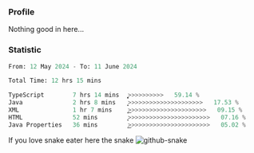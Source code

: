 ### Profile 

Nothing good in here...

### Statistic
<!--START_SECTION:waka-->

```python
From: 12 May 2024 - To: 11 June 2024

Total Time: 12 hrs 15 mins

TypeScript        7 hrs 14 mins   ͎͎͎͎͎͎͎͎͎͎͎͎͎͎̞>>>>>>>>>>   59.14 %
Java              2 hrs 8 mins    ͎͎͎͎>>>>>>>>>>>>>>>>>>>>>   17.53 %
XML               1 hr 7 mins     ͎͎͜>>>>>>>>>>>>>>>>>>>>>>   09.15 %
HTML              52 mins         ͎̞>>>>>>>>>>>>>>>>>>>>>>>   07.16 %
Java Properties   36 mins         ͎͜>>>>>>>>>>>>>>>>>>>>>>>   05.02 %
```

<!--END_SECTION:waka-->

If you love snake eater here the snake 
<picture>
  <source media="(prefers-color-scheme: dark)" srcset="https://github.com/pradana4648/pradana4648/blob/c0566a83ca6ea5f2e46bab00e717c4c82b4b5c4c/github-contribution-grid-snake-dark.svg" />
  <source media="(prefers-color-scheme: light)" srcset="https://github.com/pradana4648/pradana4648/blob/c0566a83ca6ea5f2e46bab00e717c4c82b4b5c4c/github-contribution-grid-snake.svg" />
  <img alt="github-snake" src="https://github.com/pradana4648/pradana4648/blob/c0566a83ca6ea5f2e46bab00e717c4c82b4b5c4c/github-contribution-grid-snake.svg" />
</picture>
